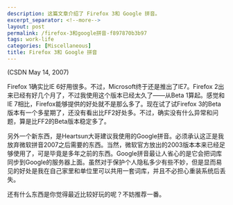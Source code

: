 ```yaml
---
description: 这篇文章介绍了 Firefox 3和 Google 拼音。
excerpt_separator: <!--more-->
layout: post
permalink: /firefox-3和google拼音-f897870b3b97
tags: work-life
categories: [Miscellaneous]
title: Firefox 3和 Google 拼音
---
```

(CSDN May 14, 2007)

Firefox 1确实比IE 6好用很多。不过，Microsoft终于还是推出了IE7。Firefox 2出来已经有好几个月了，不过我使用这个版本已经太久了――从Beta 1算起。感觉和IE 7相比，Firefox能够提供的好处就不是那么多了。现在试了试Firefox 3的Beta版本有一个多星期了，还没有看出比FF2好处多。不过，确实没有什么异常和问题，算是比FF2的Beta版本稳定多了。

另外一个新东西，是Heartsun大哥建议我使用的Google拼音。必须承认这正是我放弃微软拼音2007之后需要的东西。当然，微软官方放出的2003版本本来已经足够使用了，可是毕竟是多年之前的东西。Google拼音最让人省心的是它会把词库同步到Google的服务器上面。虽然对于保护个人隐私多少有些不妙，但是显而易见的好处是我在自己家里和单位里可以共用一套词库，并且不必担心重装系统后丢失。

还有什么东西是你觉得最近比较好玩的呢？不妨推荐一番。
<!--more-->
